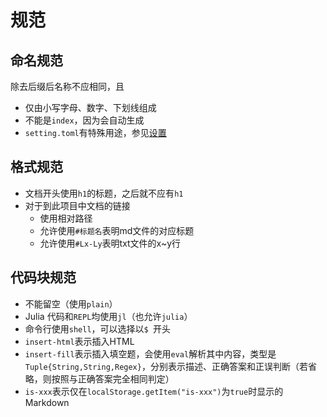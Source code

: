 # 规范
## 命名规范
除去后缀后名称不应相同，且
- 仅由小写字母、数字、下划线组成
- 不能是`index`，因为会自动生成
- `setting.toml`有特殊用途，参见[设置](settings.md)

## 格式规范
* 文档开头使用`h1`的标题，之后就不应有`h1`
* 对于到此项目中文档的链接
	* 使用相对路径
	* 允许使用`#标题名`表明md文件的对应标题
	* 允许使用`#Lx-Ly`表明txt文件的x~y行

## 代码块规范
* 不能留空（使用`plain`）
* Julia 代码和`REPL`均使用`jl`（也允许`julia`）
* 命令行使用`shell`，可以选择以`$ `开头
* `insert-html`表示插入HTML
* `insert-fill`表示插入填空题，会使用`eval`解析其中内容，类型是`Tuple{String,String,Regex}`，分别表示描述、正确答案和正误判断（若省略，则按照与正确答案完全相同判定）
* `is-xxx`表示仅在`localStorage.getItem("is-xxx")`为`true`时显示的Markdown
